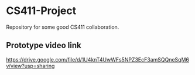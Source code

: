 # CS411-Project
Repository for some good CS411 collaboration.

## Prototype video link
https://drive.google.com/file/d/1U4knT4UwWFs5NPZ3EcF3amSQQneSqM6v/view?usp=sharing
